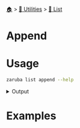 <!--startTocHeader-->
[🏠](../../README.md) > [🔧 Utilities](../README.md) > [🧺 List](README.md)
# Append
<!--endTocHeader-->

# Usage

<!--startCode-->
```bash
zaruba list append --help
```
 
<details>
<summary>Output</summary>
 
```````
Append new values to a jsonList

Usage:
  zaruba list append <jsonStrList> <strNewValues...> [flags]

Examples:

> zaruba list append '[]' 🍊 🍓 🍇
["🍊","🍓","🍇"] 


Flags:
  -h, --help   help for append
```````
</details>
<!--endCode-->

# Examples


<!--startTocSubtopic-->
<!--endTocSubtopic-->